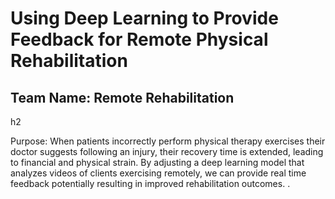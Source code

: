 <!DOCTYPE html>
<html>
<head>
<title>Page Title</title>
</head>
<body>

<h1>Using Deep Learning to Provide Feedback for Remote Physical Rehabilitation</h1>
<h2>Team Name: Remote Rehabilitation</h2>h2
<p>Purpose:
When patients incorrectly perform physical therapy exercises their doctor suggests following an injury, their recovery time is extended, leading to financial and physical strain. By adjusting a deep learning model that analyzes videos of clients exercising remotely, we can provide real time feedback potentially resulting in improved rehabilitation outcomes. .</p>

</body>
</html>








